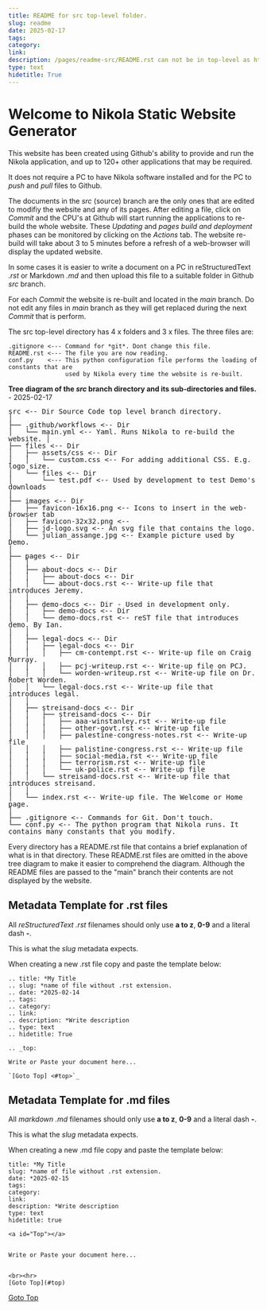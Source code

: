 ```yaml
---
title: README for src top-level folder.
slug: readme
date: 2025-02-17
tags: 
category: 
link: 
description: /pages/readme-src/README.rst can not be in top-level as html file in top-level is index.html. i.e. Home Page
type: text
hidetitle: True
---
```


<a id="Top"></a>

Welcome to Nikola Static Website Generator
==========================================

This website has been created using Github's ability to provide and run the Nikola 
application, and up to 120+ other applications that may be required.

It does not require a PC to have Nikola software installed and for the PC to *push* and 
*pull* files to Github.

The documents in the *src* (source) branch are the only ones that are edited to modifiy the 
website and any of its pages. After editing a file, click on *Commit* and the CPU's at 
Github will start running the applications to re-build the whole website. These *Updating* 
and *pages build and deployment* phases can be monitored by clicking on the *Actions* tab. 
The website re-build will take about 3 to 5 minutes before a refresh of a web-browser will 
display the updated website.

In some cases it is easier to write a document on a PC in reStructuredText *.rst* or 
Markdown *.md* and then upload this file to a suitable folder in Github *src* branch.

For each *Commit* the website is re-built and located in the *main* branch. Do not edit any 
files in *main* branch as they will get replaced during the next *Commit* that is perform.

The src top-level directory has 4 x folders and 3 x files. The three files are:

```
.gitignore <--- Command for *git*. Dont change this file.
README.rst <--- The file you are now reading.
conf.py    <--- This python configuration file performs the loading of constants that are
                used by Nikola every time the website is re-built. 
```

**Tree diagram of the *src* branch directory and its sub-directories and files.** - 2025-02-17

<p style="line-height: 0.99em; font-family: monospace, monospace;">
src <-- Dir Source Code top level branch directory. <br> 
│ <br> 
├── .github/workflows <-- Dir <br> 
│&nbsp;&nbsp;&nbsp;└── main.yml <-- Yaml. Runs Nikola to re-build the website.
│ <br> 
├── files <-- Dir <br> 
│&nbsp;&nbsp;&nbsp;├── assets/css <-- Dir <br> 
│&nbsp;&nbsp;&nbsp;│&nbsp;&nbsp;&nbsp;└── custom.css <-- For adding additional CSS. E.g. logo size. <br> 
│&nbsp;&nbsp;&nbsp;└── files <-- Dir <br> 
│&nbsp;&nbsp;&nbsp;&nbsp;&nbsp;&nbsp;&nbsp;└── test.pdf <-- Used by development to test Demo's downloads <br> 
│ <br> 
├── images <-- Dir <br> 
│&nbsp;&nbsp;&nbsp;├── favicon-16x16.png <-- Icons to insert in the web-browser tab <br> 
│&nbsp;&nbsp;&nbsp;├── favicon-32x32.png <-- <br> 
│&nbsp;&nbsp;&nbsp;├── jd-logo.svg <-- An svg file that contains the logo. <br> 
│&nbsp;&nbsp;&nbsp;└── julian_assange.jpg <-- Example picture used by Demo. <br> 
│ <br> 
├── pages <-- Dir <br> 
│&nbsp;&nbsp;&nbsp;│ <br> 
│&nbsp;&nbsp;&nbsp;├── about-docs <-- Dir <br> 
│&nbsp;&nbsp;&nbsp;│&nbsp;&nbsp;&nbsp;├── about-docs <-- Dir <br> 
│&nbsp;&nbsp;&nbsp;│&nbsp;&nbsp;&nbsp;└── about-docs.rst <-- Write-up file that introduces Jeremy. <br> 
│&nbsp;&nbsp;&nbsp;│ <br> 
│&nbsp;&nbsp;&nbsp;├── demo-docs <-- Dir - Used in development only. <br> 
│&nbsp;&nbsp;&nbsp;│&nbsp;&nbsp;&nbsp;├── demo-docs <-- Dir <br> 
│&nbsp;&nbsp;&nbsp;│&nbsp;&nbsp;&nbsp;└── demo-docs.rst <-- reST file that introduces demo. By Ian. <br> 
│&nbsp;&nbsp;&nbsp;│ <br> 
│&nbsp;&nbsp;&nbsp;├── legal-docs <-- Dir <br> 
│&nbsp;&nbsp;&nbsp;│&nbsp;&nbsp;&nbsp;├── legal-docs <-- Dir <br> 
│&nbsp;&nbsp;&nbsp;│&nbsp;&nbsp;&nbsp;│&nbsp;&nbsp;&nbsp;├── cm-contempt.rst <-- Write-up file on Craig Murray. <br> 
│&nbsp;&nbsp;&nbsp;│&nbsp;&nbsp;&nbsp;│&nbsp;&nbsp;&nbsp;├── pcj-writeup.rst <-- Write-up file on PCJ. <br> 
│&nbsp;&nbsp;&nbsp;│&nbsp;&nbsp;&nbsp;│&nbsp;&nbsp;&nbsp;└── worden-writeup.rst <-- Write-up file on Dr. Robert Worden. <br> 
│&nbsp;&nbsp;&nbsp;│&nbsp;&nbsp;&nbsp;└── legal-docs.rst <-- Write-up file that introduces legal. <br> 
│&nbsp;&nbsp;&nbsp;│ <br> 
│&nbsp;&nbsp;&nbsp;├── streisand-docs <-- Dir <br> 
│&nbsp;&nbsp;&nbsp;│&nbsp;&nbsp;&nbsp;├── streisand-docs <-- Dir <br> 
│&nbsp;&nbsp;&nbsp;│&nbsp;&nbsp;&nbsp;│&nbsp;&nbsp;&nbsp;├── aaa-winstanley.rst <-- Write-up file <br> 
│&nbsp;&nbsp;&nbsp;│&nbsp;&nbsp;&nbsp;│&nbsp;&nbsp;&nbsp;├── other-govt.rst <-- Write-up file <br> 
│&nbsp;&nbsp;&nbsp;│&nbsp;&nbsp;&nbsp;│&nbsp;&nbsp;&nbsp;├── palestine-congress-notes.rst <-- Write-up file <br> 
│&nbsp;&nbsp;&nbsp;│&nbsp;&nbsp;&nbsp;│&nbsp;&nbsp;&nbsp;├── palistine-congress.rst <-- Write-up file <br> 
│&nbsp;&nbsp;&nbsp;│&nbsp;&nbsp;&nbsp;│&nbsp;&nbsp;&nbsp;├── social-media.rst <-- Write-up file <br> 
│&nbsp;&nbsp;&nbsp;│&nbsp;&nbsp;&nbsp;│&nbsp;&nbsp;&nbsp;├── terrorism.rst <-- Write-up file <br> 
│&nbsp;&nbsp;&nbsp;│&nbsp;&nbsp;&nbsp;│&nbsp;&nbsp;&nbsp;└── uk-police.rst <-- Write-up file <br> 
│&nbsp;&nbsp;&nbsp;│&nbsp;&nbsp;&nbsp;└── streisand-docs.rst <-- Write-up file that introduces streisand. <br> 
│&nbsp;&nbsp;&nbsp;│ <br> 
│&nbsp;&nbsp;&nbsp;└── index.rst <-- Write-up file. The Welcome or Home page. <br> 
│ <br> 
├── .gitignore <-- Commands for Git. Don't touch. <br> 
└── conf.py <-- The python program that Nikola runs. It contains many constants that you modify. <br>
</p>

Every directory has a README.rst file that contains a brief explanation of what is in that
directory. These README.rst files are omitted in the above tree diagram to make it 
easier to comprehend the diagram. Although the README files are passed to the "main"
branch their contents are not displayed by the website.


Metadata Template for .rst files
--------------------------------

All *reStructuredText .rst* filenames should only use **a to z**, **0-9** and a literal dash **-**.

This is what the *slug* metadata expects.

When creating a new .rst file copy and paste the template below:
```
.. title: *My Title
.. slug: *name of file without .rst extension.
.. date: *2025-02-14
.. tags: 
.. category: 
.. link: 
.. description: *Write description
.. type: text
.. hidetitle: True

.. _top:

Write or Paste your document here...

`[Goto Top] <#top>`_

```

Metadata Template for .md files
-------------------------------

All *markdown .md* filenames should only use **a to z**, **0-9** and a literal dash **-**.

This is what the *slug* metadata expects.

When creating a new .md file copy and paste the template below:

```
title: *My Title
slug: *name of file without .rst extension.
date: *2025-02-15
tags: 
category: 
link: 
description: *Write description 
type: text
hidetitle: true

<a id="Top"></a>


Write or Paste your document here...


<br><hr>
[Goto Top](#top)
```

[Goto Top](#top)
